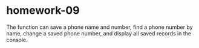 # homework-09
The function can save a phone name and number, find a phone number by name, change a saved phone number, and display all saved records in the console.
